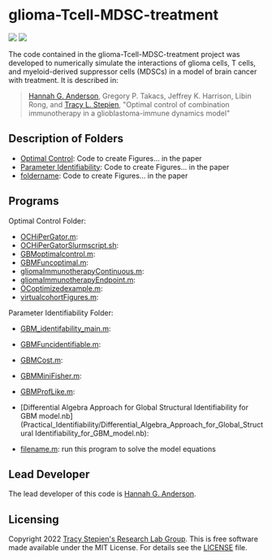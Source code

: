 # glioma-Tcell-MDSC-treatment

<a href="https://github.com/stepien-lab/glioma-Tcell-MDSC-treatment/"><img src="https://img.shields.io/badge/GitHub-stepien--lab%2Fglioma--Tcell--MDSC--treatment-blue" /></a> <a href="LICENSE"><img src="https://img.shields.io/badge/license-MIT-blue.svg" /></a>

The code contained in the glioma-Tcell-MDSC-treatment project was developed to numerically simulate the interactions of glioma cells, T cells, and myeloid-derived suppressor cells (MDSCs) in a model of brain cancer with treatment. It is described in:
>[Hannah G. Anderson](https://github.com/HannahGrace314), Gregory P. Takacs, Jeffrey K. Harrison, Libin Rong, and [Tracy L. Stepien](https://github.com/tstepien/), "Optimal control of combination immunotherapy in a glioblastoma-immune dynamics model"

## Description of Folders
+ [Optimal Control](Optimal_Control): Code to create Figures... in the paper
+ [Parameter Identifiability](Parameter_Identifiability): Code to create Figures... in the paper
+ [foldername](foldername): Code to create Figures... in the paper

## Programs
Optimal Control Folder:
+ [OCHiPerGator.m](Optimal_Control/OCHiPerGator.m): 
+ [OCHiPerGatorSlurmscript.sh](Optimal_Control/OCHiPerGatorSlurmscript.sh): 
+ [GBMoptimalcontrol.m](Optimal_Control/GBMoptimalcontrol.m): 
+ [GBMFuncoptimal.m](Optimal_Control/GBMFuncoptimal.m): 
+ [gliomaImmunotherapyContinuous.m](Optimal_Control/gliomaImmunotherapyContinuous.m): 
+ [gliomaImmunotherapyEndpoint.m](Optimal_Control/gliomaImmunotherapyEndpoint.m): 
+ [OCoptimizedexample.m](Optimal_Control/OCoptimizedexample.m): 
+ [virtualcohortFigures.m](Optimal_Control/virtualcohortFigures.m): 

Parameter Identifiability Folder:
+ [GBM_identifability_main.m](Practical_Identifiability/GBM_identifiability_main.m): 
+ [GBMFuncidentifiable.m](Practical_Identifiability/GBMFuncidentifiable.m):
+ [GBMCost.m](Practical_Identifiability/GBMCost.m): 
+ [GBMMiniFisher.m](Practical_Identifiability/GBMMiniFisher.m): 
+ [GBMProfLike.m](Practical_Identifiability/GBMProfLike.m): 
+ [Differential Algebra Approach for Global Structural Identifiability for GBM model.nb](Practical_Identifiability/Differential_Algebra_Approach_for_Global_Structural Identifiability_for_GBM_model.nb): 

+ [filename.m](filename.m): run this program to solve the model equations

## Lead Developer
The lead developer of this code is [Hannah G. Anderson](https://github.com/HannahGrace314).

## Licensing
Copyright 2022 [Tracy Stepien's Research Lab Group](https://github.com/stepien-lab/). This is free software made available under the MIT License. For details see the [LICENSE](LICENSE) file.
